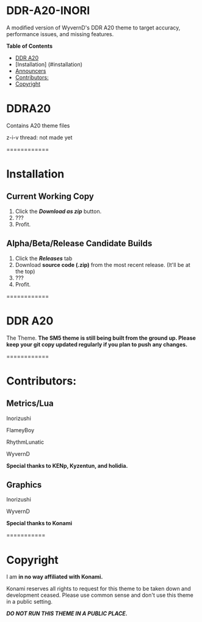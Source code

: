 # DDR-A20-INORI
A modified version of WyvernD's DDR A20 theme to target accuracy, performance issues, and missing features.

**Table of Contents**
 * [DDR A20](#DDRA20)
 * [Installation] (#installation)
 * [Announcers](#announcers)
 * [Contributors:](#contributors)
 * [Copyright](#copyright)

DDRA20
============
Contains A20 theme files

z-i-v thread: not made yet


============

Installation
============
Current Working Copy
--
1. Click the ***Download as zip*** button.
2. ???
3. Profit.

Alpha/Beta/Release Candidate Builds
--
1. Click the ***Releases*** tab
2. Download **source code (.zip)** from the most recent release. (It'll be at the top)
3. ???
4. Profit.

============


DDR A20
============
The Theme.
**The SM5 theme is still being built from the ground up. Please keep your git copy updated regularly if you plan to push any changes.**

============

Contributors:
============

Metrics/Lua
--
Inorizushi

FlameyBoy

RhythmLunatic

WyvernD

**Special thanks to KENp, Kyzentun, and holidia.**

Graphics
--
Inorizushi

WyvernD

**Special thanks to Konami**

===========

Copyright
============
I am **in no way affiliated with Konami.**

Konami reserves all rights to request for this theme to be taken down and development ceased. Please use common sense and don't
use this theme in a public setting.

***DO NOT RUN THIS THEME IN A PUBLIC PLACE.***
